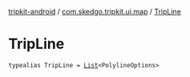 [tripkit-android](../index.md) / [com.skedgo.tripkit.ui.map](index.md) / [TripLine](./-trip-line.md)

# TripLine

`typealias TripLine = `[`List`](https://kotlinlang.org/api/latest/jvm/stdlib/kotlin.collections/-list/index.html)`<PolylineOptions>`